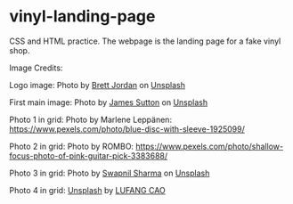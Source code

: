 # vinyl-landing-page

CSS and HTML practice. The webpage is the landing page for a fake vinyl shop.

Image Credits:

Logo image: Photo by <a href="https://unsplash.com/@brett_jordan?utm_source=unsplash&utm_medium=referral&utm_content=creditCopyText">Brett Jordan</a> on <a href="https://unsplash.com/photos/hrUhyFq6u-A?utm_source=unsplash&utm_medium=referral&utm_content=creditCopyText">Unsplash</a>
  
First main image: Photo by <a href="https://unsplash.com/@jamessutton_photography?utm_source=unsplash&utm_medium=referral&utm_content=creditCopyText">James Sutton</a> on <a href="https://unsplash.com/photos/Fk6Hj4-FFWw?utm_source=unsplash&utm_medium=referral&utm_content=creditCopyText">Unsplash</a>
  
Photo 1 in grid: Photo by Marlene Leppänen: https://www.pexels.com/photo/blue-disc-with-sleeve-1925099/

Photo 2 in grid: Photo by ROMBO: https://www.pexels.com/photo/shallow-focus-photo-of-pink-guitar-pick-3383688/

Photo 3 in grid: Photo by <a href="https://unsplash.com/@eyeswithmyopia?utm_source=unsplash&utm_medium=referral&utm_content=creditCopyText">Swapnil Sharma</a> on <a href="https://unsplash.com/photos/lyfkxrm982M?utm_source=unsplash&utm_medium=referral&utm_content=creditCopyText">Unsplash</a>

Photo 4 in grid: <a href="https://unsplash.com/photos/iJqi6T5TgSM">Unsplash</a> by <a href="https://unsplash.com/@ritafang">LUFANG CAO</a>
